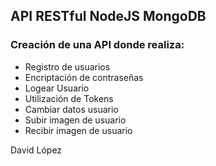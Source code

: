 ## API RESTful NodeJS MongoDB

### Creación de una API donde realiza:
* Registro de usuarios
* Encriptación de contraseñas
* Logear Usuario
* Utilización de Tokens
* Cambiar datos usuario
* Subir imagen de usuario
* Recibir imagen de usuario

David López
